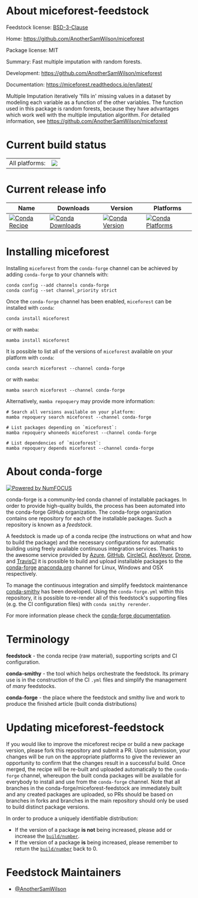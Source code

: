 About miceforest-feedstock
==========================

Feedstock license: [BSD-3-Clause](https://github.com/conda-forge/miceforest-feedstock/blob/main/LICENSE.txt)

Home: https://github.com/AnotherSamWilson/miceforest

Package license: MIT

Summary: Fast multiple imputation with random forests.

Development: https://github.com/AnotherSamWilson/miceforest

Documentation: https://miceforest.readthedocs.io/en/latest/

Multiple Imputation iteratively 'fills in' missing values in a dataset
by modeling each variable as a function of the other variables. The
function used in this package is random forests, because they have
advantages which work well with the multiple imputation algorithm.
For detailed information, see https://github.com/AnotherSamWilson/miceforest


Current build status
====================


<table><tr><td>All platforms:</td>
    <td>
      <a href="https://dev.azure.com/conda-forge/feedstock-builds/_build/latest?definitionId=13497&branchName=main">
        <img src="https://dev.azure.com/conda-forge/feedstock-builds/_apis/build/status/miceforest-feedstock?branchName=main">
      </a>
    </td>
  </tr>
</table>

Current release info
====================

| Name | Downloads | Version | Platforms |
| --- | --- | --- | --- |
| [![Conda Recipe](https://img.shields.io/badge/recipe-miceforest-green.svg)](https://anaconda.org/conda-forge/miceforest) | [![Conda Downloads](https://img.shields.io/conda/dn/conda-forge/miceforest.svg)](https://anaconda.org/conda-forge/miceforest) | [![Conda Version](https://img.shields.io/conda/vn/conda-forge/miceforest.svg)](https://anaconda.org/conda-forge/miceforest) | [![Conda Platforms](https://img.shields.io/conda/pn/conda-forge/miceforest.svg)](https://anaconda.org/conda-forge/miceforest) |

Installing miceforest
=====================

Installing `miceforest` from the `conda-forge` channel can be achieved by adding `conda-forge` to your channels with:

```
conda config --add channels conda-forge
conda config --set channel_priority strict
```

Once the `conda-forge` channel has been enabled, `miceforest` can be installed with `conda`:

```
conda install miceforest
```

or with `mamba`:

```
mamba install miceforest
```

It is possible to list all of the versions of `miceforest` available on your platform with `conda`:

```
conda search miceforest --channel conda-forge
```

or with `mamba`:

```
mamba search miceforest --channel conda-forge
```

Alternatively, `mamba repoquery` may provide more information:

```
# Search all versions available on your platform:
mamba repoquery search miceforest --channel conda-forge

# List packages depending on `miceforest`:
mamba repoquery whoneeds miceforest --channel conda-forge

# List dependencies of `miceforest`:
mamba repoquery depends miceforest --channel conda-forge
```


About conda-forge
=================

[![Powered by
NumFOCUS](https://img.shields.io/badge/powered%20by-NumFOCUS-orange.svg?style=flat&colorA=E1523D&colorB=007D8A)](https://numfocus.org)

conda-forge is a community-led conda channel of installable packages.
In order to provide high-quality builds, the process has been automated into the
conda-forge GitHub organization. The conda-forge organization contains one repository
for each of the installable packages. Such a repository is known as a *feedstock*.

A feedstock is made up of a conda recipe (the instructions on what and how to build
the package) and the necessary configurations for automatic building using freely
available continuous integration services. Thanks to the awesome service provided by
[Azure](https://azure.microsoft.com/en-us/services/devops/), [GitHub](https://github.com/),
[CircleCI](https://circleci.com/), [AppVeyor](https://www.appveyor.com/),
[Drone](https://cloud.drone.io/welcome), and [TravisCI](https://travis-ci.com/)
it is possible to build and upload installable packages to the
[conda-forge](https://anaconda.org/conda-forge) [anaconda.org](https://anaconda.org/)
channel for Linux, Windows and OSX respectively.

To manage the continuous integration and simplify feedstock maintenance
[conda-smithy](https://github.com/conda-forge/conda-smithy) has been developed.
Using the ``conda-forge.yml`` within this repository, it is possible to re-render all of
this feedstock's supporting files (e.g. the CI configuration files) with ``conda smithy rerender``.

For more information please check the [conda-forge documentation](https://conda-forge.org/docs/).

Terminology
===========

**feedstock** - the conda recipe (raw material), supporting scripts and CI configuration.

**conda-smithy** - the tool which helps orchestrate the feedstock.
                   Its primary use is in the construction of the CI ``.yml`` files
                   and simplify the management of *many* feedstocks.

**conda-forge** - the place where the feedstock and smithy live and work to
                  produce the finished article (built conda distributions)


Updating miceforest-feedstock
=============================

If you would like to improve the miceforest recipe or build a new
package version, please fork this repository and submit a PR. Upon submission,
your changes will be run on the appropriate platforms to give the reviewer an
opportunity to confirm that the changes result in a successful build. Once
merged, the recipe will be re-built and uploaded automatically to the
`conda-forge` channel, whereupon the built conda packages will be available for
everybody to install and use from the `conda-forge` channel.
Note that all branches in the conda-forge/miceforest-feedstock are
immediately built and any created packages are uploaded, so PRs should be based
on branches in forks and branches in the main repository should only be used to
build distinct package versions.

In order to produce a uniquely identifiable distribution:
 * If the version of a package **is not** being increased, please add or increase
   the [``build/number``](https://docs.conda.io/projects/conda-build/en/latest/resources/define-metadata.html#build-number-and-string).
 * If the version of a package **is** being increased, please remember to return
   the [``build/number``](https://docs.conda.io/projects/conda-build/en/latest/resources/define-metadata.html#build-number-and-string)
   back to 0.

Feedstock Maintainers
=====================

* [@AnotherSamWilson](https://github.com/AnotherSamWilson/)

